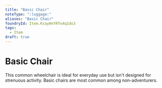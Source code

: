 ```yaml
---
title: "Basic Chair"
noteType: ":luggage:"
aliases: "Basic Chair"
foundryId: Item.KsayHnYRfo4q1do3
tags:
  - Item
draft: true
---
```


# Basic Chair

This common wheelchair is ideal for everyday use but isn't designed for strenuous activity. Basic chairs are most common among non-adventurers.
